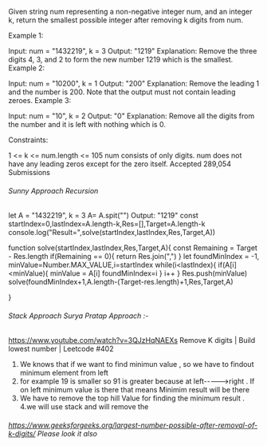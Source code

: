 
Given string num representing a non-negative integer num, and an integer k, return the smallest possible integer after removing k digits from num.

 

Example 1:

Input: num = "1432219", k = 3
Output: "1219"
Explanation: Remove the three digits 4, 3, and 2 to form the new number 1219 which is the smallest.
Example 2:

Input: num = "10200", k = 1
Output: "200"
Explanation: Remove the leading 1 and the number is 200. Note that the output must not contain leading zeroes.
Example 3:

Input: num = "10", k = 2
Output: "0"
Explanation: Remove all the digits from the number and it is left with nothing which is 0.
 

Constraints:

1 <= k <= num.length <= 105
num consists of only digits.
num does not have any leading zeros except for the zero itself.
Accepted
289,054
Submissions


 
###### Sunny Approach Recursion

let A = "1432219", k = 3
A= A.spit("")
Output: "1219"
const startIndex=0,lastIndex=A.length-k,Res=[],Target=A.length-k
console.log("Result=",solve(startIndex,lastIndex,Res,Target,A))

function solve(startIndex,lastIndex,Res,Target,A){
    const Remaining = Target - Res.length
    if(Remaining == 0){
        return Res.join(",")
    }
    let foundMinIndex = -1, minValue=Number.MAX_VALUE,i=startIndex
    while(i<lastIndex){
        if(A[i]<minValue){
            minValue = A[i]
            foundMinIndex=i
        }
        i++
    }
    Res.push(minValue)
    solve(foundMinIndex+1,A.length-(Target-res.length)+1,Res,Target,A)

}

###### Stack Approach Surya Pratap Approach :-

https://www.youtube.com/watch?v=3QJzHqNAEXs
Remove K digits | Build lowest number | Leetcode #402

1. We knows that if we want to find minimun value , so we have to findout minimum element from left 
2. for example 19 is smaller so 91 is greater because at left----->right . If on left minimum value is there that means Minimim result will be there 
3. We have to remove the top hill Value for finding the minimum result .
4.we will use stack and will remove the 

###### https://www.geeksforgeeks.org/largest-number-possible-after-removal-of-k-digits/ Please look it also 
